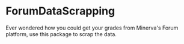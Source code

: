 # ForumDataScrapping
Ever wondered how you could get your grades from Minerva's Forum platform, use this package to scrap the data.
